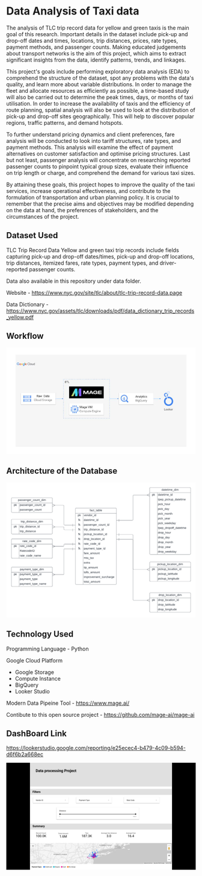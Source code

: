 # Data Analysis of Taxi data

The analysis of TLC trip record data for yellow and green taxis is the main goal of this research. Important details in the dataset include pick-up and drop-off dates and times, locations, trip distances, prices, rate types, payment methods, and passenger counts. Making educated judgements about transport networks is the aim of this project, which aims to extract significant insights from the data, identify patterns, trends, and linkages.

This project's goals include performing exploratory data analysis (EDA) to comprehend the structure of the dataset, spot any problems with the data's quality, and learn more about variable distributions. In order to manage the fleet and allocate resources as efficiently as possible, a time-based study will also be carried out to determine the peak times, days, or months of taxi utilisation. In order to increase the availability of taxis and the efficiency of route planning, spatial analysis will also be used to look at the distribution of pick-up and drop-off sites geographically. This will help to discover popular regions, traffic patterns, and demand hotspots.

To further understand pricing dynamics and client preferences, fare analysis will be conducted to look into tariff structures, rate types, and payment methods. This analysis will examine the effect of payment alternatives on customer satisfaction and optimise pricing structures. Last but not least, passenger analysis will concentrate on researching reported passenger counts to pinpoint typical group sizes, evaluate their influence on trip length or charge, and comprehend the demand for various taxi sizes.

By attaining these goals, this project hopes to improve the quality of the taxi services, increase operational effectiveness, and contribute to the formulation of transportation and urban planning policy. It is crucial to remember that the precise aims and objectives may be modified depending on the data at hand, the preferences of stakeholders, and the circumstances of the project.

## Dataset Used
  
TLC Trip Record Data Yellow and green taxi trip records include fields capturing pick-up and drop-off dates/times, pick-up and drop-off locations, trip distances, itemized fares, rate types, payment types, and driver-reported passenger counts.

Data also available in this repository under data folder.

Website - https://www.nyc.gov/site/tlc/about/tlc-trip-record-data.page

Data Dictionary - https://www.nyc.gov/assets/tlc/downloads/pdf/data_dictionary_trip_records_yellow.pdf

## Workflow 

<img src="workflow.png">

## Architecture of the Database

<img src="architecture.png">

## Technology Used

Programming Language - Python

Google Cloud Platform

- Google Storage
- Compute Instance
- BigQuery
- Looker Studio
    
Modern Data Pipeine Tool - https://www.mage.ai/

Contibute to this open source project - https://github.com/mage-ai/mage-ai


## DashBoard Link

https://lookerstudio.google.com/reporting/e25ecec4-b479-4c09-b594-d6f6b2a668ec

<img src="Screenshot from 2023-06-03 10-00-38.png">

